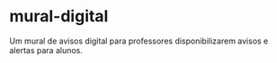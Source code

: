 # mural-digital
Um mural de avisos digital para professores disponibilizarem avisos e alertas para alunos.
